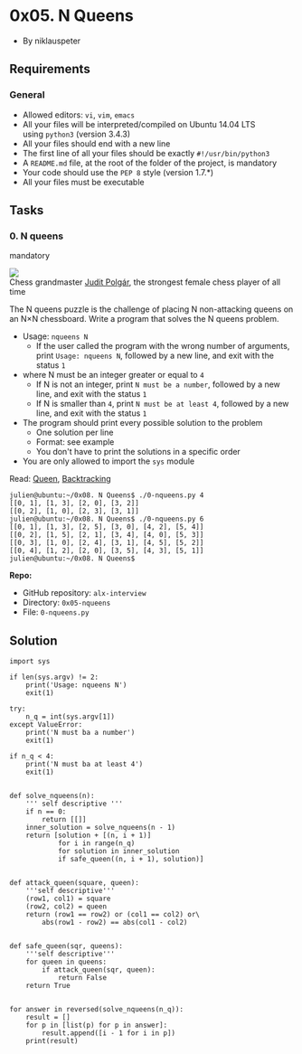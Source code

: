 0x05. N Queens
==============

- By niklauspeter

Requirements
------------

### General

- Allowed editors: `vi`, `vim`, `emacs`
- All your files will be interpreted/compiled on Ubuntu 14.04 LTS using `python3` (version 3.4.3)
- All your files should end with a new line
- The first line of all your files should be exactly `#!/usr/bin/python3`
- A `README.md` file, at the root of the folder of the project, is mandatory
- Your code should use the `PEP 8` style (version 1.7.*)
- All your files must be executable

Tasks
-----

### 0\. N queens

mandatory

![](http://www.crestbook.com/files/Judit-photo1_602x433.jpg)\
Chess grandmaster [Judit Polgár](https://alx-intranet.hbtn.io/rltoken/fZ1ecpPEmVL9nvkBn8WQGg "Judit Polgár"), the strongest female chess player of all time

The N queens puzzle is the challenge of placing N non-attacking queens on an N×N chessboard. Write a program that solves the N queens problem.

- Usage: `nqueens N`
  - If the user called the program with the wrong number of arguments, print `Usage: nqueens N`, followed by a new line, and exit with the status `1`
- where N must be an integer greater or equal to `4`
  - If N is not an integer, print `N must be a number`, followed by a new line, and exit with the status `1`
  - If N is smaller than `4`, print `N must be at least 4`, followed by a new line, and exit with the status `1`
- The program should print every possible solution to the problem
  - One solution per line
  - Format: see example
  - You don't have to print the solutions in a specific order
- You are only allowed to import the `sys` module

Read: [Queen](https://alx-intranet.hbtn.io/rltoken/ghWqI1wvx6g-Ul7nrufMKA "Queen"), [Backtracking](https://alx-intranet.hbtn.io/rltoken/-hgZbgRFkwmxaKnLnCIuEQ "Backtracking")

```
julien@ubuntu:~/0x08. N Queens$ ./0-nqueens.py 4
[[0, 1], [1, 3], [2, 0], [3, 2]]
[[0, 2], [1, 0], [2, 3], [3, 1]]
julien@ubuntu:~/0x08. N Queens$ ./0-nqueens.py 6
[[0, 1], [1, 3], [2, 5], [3, 0], [4, 2], [5, 4]]
[[0, 2], [1, 5], [2, 1], [3, 4], [4, 0], [5, 3]]
[[0, 3], [1, 0], [2, 4], [3, 1], [4, 5], [5, 2]]
[[0, 4], [1, 2], [2, 0], [3, 5], [4, 3], [5, 1]]
julien@ubuntu:~/0x08. N Queens$

```

**Repo:**

- GitHub repository: `alx-interview`
- Directory: `0x05-nqueens`
- File: `0-nqueens.py`

## Solution

```
import sys

if len(sys.argv) != 2:
    print('Usage: nqueens N')
    exit(1)

try:
    n_q = int(sys.argv[1])
except ValueError:
    print('N must ba a number')
    exit(1)

if n_q < 4:
    print('N must ba at least 4')
    exit(1)


def solve_nqueens(n):
    ''' self descriptive '''
    if n == 0:
        return [[]]
    inner_solution = solve_nqueens(n - 1)
    return [solution + [(n, i + 1)]
            for i in range(n_q)
            for solution in inner_solution
            if safe_queen((n, i + 1), solution)]


def attack_queen(square, queen):
    '''self descriptive'''
    (row1, col1) = square
    (row2, col2) = queen
    return (row1 == row2) or (col1 == col2) or\
        abs(row1 - row2) == abs(col1 - col2)


def safe_queen(sqr, queens):
    '''self descriptive'''
    for queen in queens:
        if attack_queen(sqr, queen):
            return False
    return True


for answer in reversed(solve_nqueens(n_q)):
    result = []
    for p in [list(p) for p in answer]:
        result.append([i - 1 for i in p])
    print(result)
```